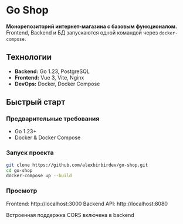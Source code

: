 # Go Shop

**Монорепозиторий интернет-магазина с базовым функционалом.**  
Frontend, Backend и БД запускаются одной командой через `docker-compose`.

## Технологии

- **Backend:** Go 1.23, PostgreSQL
- **Frontend:** Vue 3, Vite, Nginx
- **DevOps:** Docker, Docker Compose


## Быстрый старт

### Предварительные требования

- Go 1.23+
- Docker & Docker Compose

### Запуск проекта

```bash
git clone https://github.com/alexbirbirdev/go-shop.git
cd go-shop
docker-compose up --build
```


### Просмотр
Frontend: http://localhost:3000
Backend API: http://localhost:8080


Встроенная поддержка CORS включена в backend